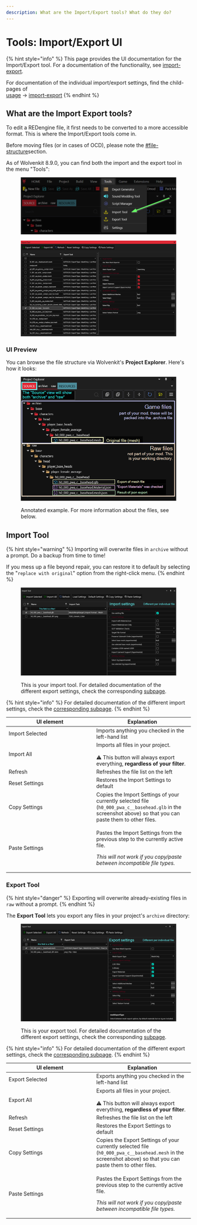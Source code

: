 ```yaml
---
description: What are the Import/Export tools? What do they do?
---
```


# Tools: Import/Export UI

{% hint style="info" %}
This page provides the UI documentation for the Import/Export tool. For a documentation of the functionality, see [import-export](../usage/import-export/ "mention").

For documentation of the individual import/export settings, find the child-pages of \
[usage](../usage/ "mention") -> [import-export](../usage/import-export/ "mention")
{% endhint %}

## What are the Import Export tools?

To edit a REDengine file, it first needs to be converted to a more accessible format. This is where the Import/Export tools come in.

Before moving files (or in cases of OCD), please note the [#file-structure](tools-import-export.md#file-structure "mention")section.

As of Wolvenkit 8.9.0, you can find both the import and the export tool in the menu "Tools":&#x20;

<figure><img src="../../.gitbook/assets/import_export_tool_GUI.png" alt=""><figcaption></figcaption></figure>

<figure><img src="../../.gitbook/assets/updated_export_tool.png" alt=""><figcaption></figcaption></figure>

### UI Preview

You can browse the file structure via Wolvenkit's **Project Explorer**. Here's how it looks:

<figure><img src="../../.gitbook/assets/import_export_project_view_explained.png" alt=""><figcaption><p>Annotated example. For more information about the files, see below.</p></figcaption></figure>

## Import Tool

{% hint style="warning" %}
Importing will overwrite files in `archive` without a prompt. Do a backup from time to time!

If you mess up a file beyond repair, you can  restore it to default by selecting the "`replace with original`" option from the right-click menu.
{% endhint %}

<figure><img src="../../.gitbook/assets/import_tool.png" alt=""><figcaption><p>This is your import tool. For detailed documentation of the different export settings, check the corresponding <a href="broken-reference">subpage</a>.</p></figcaption></figure>

{% hint style="info" %}
For detailed documentation of the different import settings, check the [corresponding subpage](broken-reference).
{% endhint %}

<table><thead><tr><th width="225">UI element</th><th>Explanation</th></tr></thead><tbody><tr><td>Import Selected</td><td>Imports anything you checked in the left-hand list</td></tr><tr><td>Import All</td><td>Imports all files in your project.<br><br>⚠ This button will always export everything, <strong>regardless of your filter</strong>.</td></tr><tr><td>Refresh</td><td>Refreshes the file list on the left</td></tr><tr><td>Reset Settings</td><td>Restores the Import Settings to default</td></tr><tr><td>Copy Settings</td><td>Copies the Import Settings of your currently selected file (<code>h0_000_pwa_c__basehead.glb</code> in the screenshot above) so that you can paste them to other files.</td></tr><tr><td>Paste Settings</td><td><p>Pastes the Import Settings from the previous step to the currently active file. </p><p><em>This will not work if you copy/paste between incompatible file types.</em></p></td></tr></tbody></table>

### Export Tool

{% hint style="danger" %}
Exporting will overwrite already-existing files in `raw` without a prompt.
{% endhint %}

The **Export Tool** lets you export any files in your project's `archive` directory:

<figure><img src="../../.gitbook/assets/export_tool.png" alt=""><figcaption><p>This is your export tool. For detailed documentation of the different export settings, check the corresponding <a href="broken-reference">subpage</a>.</p></figcaption></figure>

{% hint style="info" %}
For detailed documentation of the different export settings, check the [corresponding subpage](broken-reference).
{% endhint %}

<table><thead><tr><th width="225">UI element</th><th>Explanation</th></tr></thead><tbody><tr><td>Export Selected</td><td>Exports anything you checked in the left-hand list</td></tr><tr><td>Export All</td><td>Exports all files in your project.<br><br>⚠ This button will always export everything, <strong>regardless of your filter</strong>.</td></tr><tr><td>Refresh</td><td>Refreshes the file list on the left</td></tr><tr><td>Reset Settings</td><td>Restores the Export Settings to default</td></tr><tr><td>Copy Settings</td><td>Copies the Export Settings of your currently selected file (<code>h0_000_pwa_c__basehead.mesh</code> in the screenshot above) so that you can paste them to other files.</td></tr><tr><td>Paste Settings</td><td><p>Pastes the Export Settings from the previous step to the currently active file. </p><p><em>This will not work if you copy/paste between incompatible file types.</em></p></td></tr></tbody></table>

